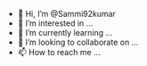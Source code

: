 - 👋 Hi, I’m @Sammi92kumar
- 👀 I’m interested in ...
- 🌱 I’m currently learning ...
- 💞️ I’m looking to collaborate on ...
- 📫 How to reach me ...

<!---
Sammi92kumar/Sammi92kumar is a ✨ special ✨ repository because its `README.md` (this file) appears on your GitHub profile.
You can click the Preview link to take a look at your changes.
--->
